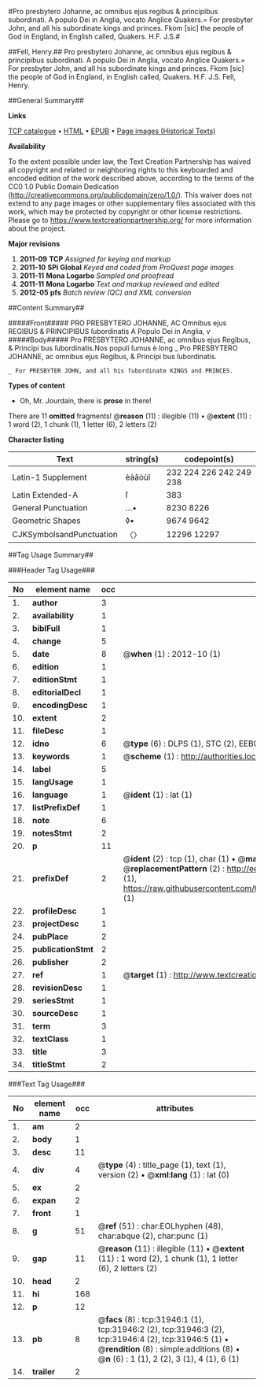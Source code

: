 #Pro presbytero Johanne, ac omnibus ejus regibus & principibus subordinati. A populo Dei in Anglia, vocato Anglice Quakers.= For presbyter John, and all his subordinate kings and princes. Fkom [sic] the people of God in England, in English called, Quakers. H.F. J.S.#

##Fell, Henry.##
Pro presbytero Johanne, ac omnibus ejus regibus & principibus subordinati. A populo Dei in Anglia, vocato Anglice Quakers.= For presbyter John, and all his subordinate kings and princes. Fkom [sic] the people of God in England, in English called, Quakers. H.F. J.S.
Fell, Henry.

##General Summary##

**Links**

[TCP catalogue](http://www.ota.ox.ac.uk/tcp/)  • 
[HTML](http://tei.it.ox.ac.uk/tcp/Texts-HTML/free/A41/A41027.html)  • 
[EPUB](http://tei.it.ox.ac.uk/tcp/Texts-EPUB/free/A41/A41027.epub) • 
[Page images (Historical Texts)](https://historicaltexts.jisc.ac.uk/eebo-99827526e)

**Availability**

To the extent possible under law, the Text Creation Partnership has waived all copyright and related or neighboring rights to this keyboarded and encoded edition of the work described above, according to the terms of the CC0 1.0 Public Domain Dedication (http://creativecommons.org/publicdomain/zero/1.0/). This waiver does not extend to any page images or other supplementary files associated with this work, which may be protected by copyright or other license restrictions. Please go to https://www.textcreationpartnership.org/ for more information about the project.

**Major revisions**

1. __2011-09__ __TCP__ *Assigned for keying and markup*
1. __2011-10__ __SPi Global__ *Keyed and coded from ProQuest page images*
1. __2011-11__ __Mona Logarbo__ *Sampled and proofread*
1. __2011-11__ __Mona Logarbo__ *Text and markup reviewed and edited*
1. __2012-05__ __pfs__ *Batch review (QC) and XML conversion*

##Content Summary##

#####Front#####
PRO PRESBYTERO JOHANNE, AC Omnibus ejus REGIBUS & PRINCIPIBUS ſubordinatis A Populo Dei in Anglia, v
#####Body#####
Pro PRESBYTERO JOHANNE, ac omnibus ejus Regibus, & Principi bus ſubordinatis.Nos populi ſumus è long
    _ Pro PRESBYTERO JOHANNE, ac omnibus ejus Regibus, & Principi bus ſubordinatis.

    _ For PRESBYTER JOHN, and all his ſubordinate KINGS and PRINCES.

**Types of content**

  * Oh, Mr. Jourdain, there is **prose** in there!

There are 11 **omitted** fragments! 
 @__reason__ (11) : illegible (11)  •  @__extent__ (11) : 1 word (2), 1 chunk (1), 1 letter (6), 2 letters (2)

**Character listing**


|Text|string(s)|codepoint(s)|
|---|---|---|
|Latin-1 Supplement|èàâòùî|232 224 226 242 249 238|
|Latin Extended-A|ſ|383|
|General Punctuation|…•|8230 8226|
|Geometric Shapes|◊▪|9674 9642|
|CJKSymbolsandPunctuation|〈〉|12296 12297|

##Tag Usage Summary##

###Header Tag Usage###

|No|element name|occ|attributes|
|---|---|---|---|
|1.|__author__|3||
|2.|__availability__|1||
|3.|__biblFull__|1||
|4.|__change__|5||
|5.|__date__|8| @__when__ (1) : 2012-10 (1)|
|6.|__edition__|1||
|7.|__editionStmt__|1||
|8.|__editorialDecl__|1||
|9.|__encodingDesc__|1||
|10.|__extent__|2||
|11.|__fileDesc__|1||
|12.|__idno__|6| @__type__ (6) : DLPS (1), STC (2), EEBO-CITATION (1), PROQUEST (1), VID (1)|
|13.|__keywords__|1| @__scheme__ (1) : http://authorities.loc.gov/ (1)|
|14.|__label__|5||
|15.|__langUsage__|1||
|16.|__language__|1| @__ident__ (1) : lat (1)|
|17.|__listPrefixDef__|1||
|18.|__note__|6||
|19.|__notesStmt__|2||
|20.|__p__|11||
|21.|__prefixDef__|2| @__ident__ (2) : tcp (1), char (1)  •  @__matchPattern__ (2) : ([0-9\-]+):([0-9IVX]+) (1), (.+) (1)  •  @__replacementPattern__ (2) : http://eebo.chadwyck.com/downloadtiff?vid=$1&page=$2 (1), https://raw.githubusercontent.com/textcreationpartnership/Texts/master/tcpchars.xml#$1 (1)|
|22.|__profileDesc__|1||
|23.|__projectDesc__|1||
|24.|__pubPlace__|2||
|25.|__publicationStmt__|2||
|26.|__publisher__|2||
|27.|__ref__|1| @__target__ (1) : http://www.textcreationpartnership.org/docs/. (1)|
|28.|__revisionDesc__|1||
|29.|__seriesStmt__|1||
|30.|__sourceDesc__|1||
|31.|__term__|3||
|32.|__textClass__|1||
|33.|__title__|3||
|34.|__titleStmt__|2||


###Text Tag Usage###

|No|element name|occ|attributes|
|---|---|---|---|
|1.|__am__|2||
|2.|__body__|1||
|3.|__desc__|11||
|4.|__div__|4| @__type__ (4) : title_page (1), text (1), version (2)  •  @__xml:lang__ (1) : lat (0)|
|5.|__ex__|2||
|6.|__expan__|2||
|7.|__front__|1||
|8.|__g__|51| @__ref__ (51) : char:EOLhyphen (48), char:abque (2), char:punc (1)|
|9.|__gap__|11| @__reason__ (11) : illegible (11)  •  @__extent__ (11) : 1 word (2), 1 chunk (1), 1 letter (6), 2 letters (2)|
|10.|__head__|2||
|11.|__hi__|168||
|12.|__p__|12||
|13.|__pb__|8| @__facs__ (8) : tcp:31946:1 (1), tcp:31946:2 (2), tcp:31946:3 (2), tcp:31946:4 (2), tcp:31946:5 (1)  •  @__rendition__ (8) : simple:additions (8)  •  @__n__ (6) : 1 (1), 2 (2), 3 (1), 4 (1), 6 (1)|
|14.|__trailer__|2||
